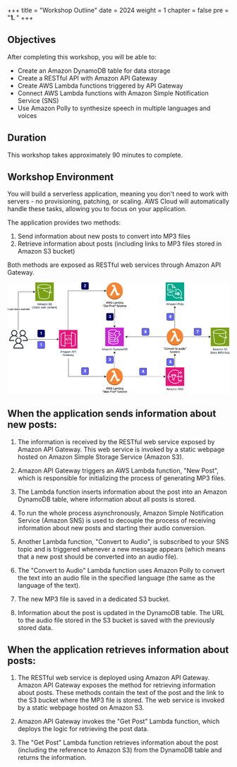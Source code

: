 +++
title = "Workshop Outline"
date = 2024
weight = 1
chapter = false
pre = "<b>1. </b>"
+++


## Objectives

After completing this workshop, you will be able to:

- Create an Amazon DynamoDB table for data storage
- Create a RESTful API with Amazon API Gateway
- Create AWS Lambda functions triggered by API Gateway
- Connect AWS Lambda functions with Amazon Simple Notification Service (SNS)
- Use Amazon Polly to synthesize speech in multiple languages and voices

## Duration

This workshop takes approximately 90 minutes to complete.

## Workshop Environment

You will build a serverless application, meaning you don't need to work with servers - no provisioning, patching, or scaling. AWS Cloud will automatically handle these tasks, allowing you to focus on your application.

The application provides two methods:
1. Send information about new posts to convert into MP3 files
2. Retrieve information about posts (including links to MP3 files stored in Amazon S3 bucket)

Both methods are exposed as RESTful web services through Amazon API Gateway.



![architecture](../Images/architecture.png)




## When the application sends information about new posts:

1. The information is received by the RESTful web service exposed by Amazon API Gateway. This web service is invoked by a static webpage hosted on Amazon Simple Storage Service (Amazon S3).

2. Amazon API Gateway triggers an AWS Lambda function, "New Post", which is responsible for initializing the process of generating MP3 files.

3. The Lambda function inserts information about the post into an Amazon DynamoDB table, where information about all posts is stored.

4. To run the whole process asynchronously, Amazon Simple Notification Service (Amazon SNS) is used to decouple the process of receiving information about new posts and starting their audio conversion.

5. Another Lambda function, "Convert to Audio", is subscribed to your SNS topic and is triggered whenever a new message appears (which means that a new post should be converted into an audio file).

6. The "Convert to Audio" Lambda function uses Amazon Polly to convert the text into an audio file in the specified language (the same as the language of the text).

7. The new MP3 file is saved in a dedicated S3 bucket.

8. Information about the post is updated in the DynamoDB table. The URL to the audio file stored in the S3 bucket is saved with the previously stored data.

## When the application retrieves information about posts:

1. The RESTful web service is deployed using Amazon API Gateway. Amazon API Gateway exposes the method for retrieving information about posts. These methods contain the text of the post and the link to the S3 bucket where the MP3 file is stored. The web service is invoked by a static webpage hosted on Amazon S3.

2. Amazon API Gateway invokes the "Get Post" Lambda function, which deploys the logic for retrieving the post data.

3. The "Get Post" Lambda function retrieves information about the post (including the reference to Amazon S3) from the DynamoDB table and returns the information.